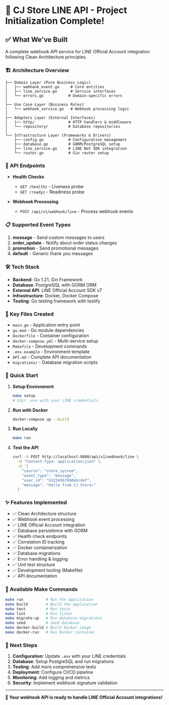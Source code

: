 # 🚀 CJ Store LINE API - Project Initialization Complete!

## ✅ What We've Built

A complete webhook API service for LINE Official Account integration following Clean Architecture principles.

### 🏗️ Architecture Overview

```
├── Domain Layer (Pure Business Logic)
│   ├── webhook_event.go     # Core entities
│   ├── line_service.go      # Service interfaces  
│   └── errors.go           # Domain-specific errors
│
├── Use Case Layer (Business Rules)
│   └── webhook_service.go   # Webhook processing logic
│
├── Adapters Layer (External Interfaces)
│   ├── http/               # HTTP handlers & middleware
│   └── repository/         # Database repositories
│
└── Infrastructure Layer (Frameworks & Drivers)
    ├── config.go           # Configuration management
    ├── database.go         # GORM/PostgreSQL setup
    ├── line_service.go     # LINE Bot SDK integration
    └── router.go           # Gin router setup
```

### 🔌 API Endpoints

- **Health Checks**
  - `GET /healthz` - Liveness probe
  - `GET /readyz` - Readiness probe

- **Webhook Processing**
  - `POST /api/v1/webhook/line` - Process webhook events

### 📋 Supported Event Types

1. **message** - Send custom messages to users
2. **order_update** - Notify about order status changes  
3. **promotion** - Send promotional messages
4. **default** - Generic thank you messages

### 🛠️ Tech Stack

- **Backend**: Go 1.21, Gin Framework
- **Database**: PostgreSQL with GORM ORM
- **External API**: LINE Official Account SDK v7
- **Infrastructure**: Docker, Docker Compose
- **Testing**: Go testing framework with testify

### 📁 Key Files Created

- `main.go` - Application entry point
- `go.mod` - Go module dependencies
- `Dockerfile` - Container configuration
- `docker-compose.yml` - Multi-service setup
- `Makefile` - Development commands
- `.env.example` - Environment template
- `API.md` - Complete API documentation
- `migrations/` - Database migration scripts

### 🚀 Quick Start

1. **Setup Environment**
   ```bash
   make setup
   # Edit .env with your LINE credentials
   ```

2. **Run with Docker**
   ```bash
   docker-compose up --build
   ```

3. **Run Locally**
   ```bash
   make run
   ```

4. **Test the API**
   ```bash
   curl -X POST http://localhost:8080/api/v1/webhook/line \
     -H "Content-Type: application/json" \
     -d '{
       "source": "store_system",
       "event_type": "message", 
       "user_id": "U1234567890abcdef",
       "message": "Hello from CJ Store!"
     }'
   ```

### ✨ Features Implemented

- ✅ Clean Architecture structure
- ✅ Webhook event processing
- ✅ LINE Official Account integration
- ✅ Database persistence with GORM
- ✅ Health check endpoints
- ✅ Correlation ID tracking
- ✅ Docker containerization
- ✅ Database migrations
- ✅ Error handling & logging
- ✅ Unit test structure
- ✅ Development tooling (Makefile)
- ✅ API documentation

### 🔧 Available Make Commands

```bash
make run          # Run the application
make build        # Build the application  
make test         # Run tests
make lint         # Run linter
make migrate-up   # Run database migrations
make seed         # Seed database
make docker-build # Build Docker image
make docker-run   # Run Docker container
```

### 📝 Next Steps

1. **Configuration**: Update `.env` with your LINE credentials
2. **Database**: Setup PostgreSQL and run migrations
3. **Testing**: Add more comprehensive tests
4. **Deployment**: Configure CI/CD pipeline
5. **Monitoring**: Add logging and metrics
6. **Security**: Implement webhook signature validation

---

**🎉 Your webhook API is ready to handle LINE Official Account integrations!**
